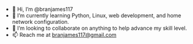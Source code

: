 - 👋 Hi, I’m @branjames117
- 🌱 I’m currently learning Python, Linux, web development, and home network configuration.
- 💞️ I’m looking to collaborate on anything to help advance my skill level.
- 📫 Reach me at branjames117@gmail.com
